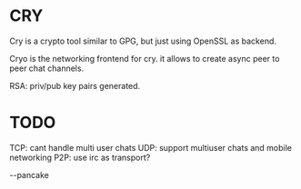 CRY
===

Cry is a crypto tool similar to GPG, but just using OpenSSL as backend.

Cryo is the networking frontend for cry. it allows to create async
peer to peer chat channels.

RSA: priv/pub key pairs generated.


TODO
====

TCP: cant handle multi user chats
UDP: support multiuser chats and mobile networking
P2P: use irc as transport?

--pancake
